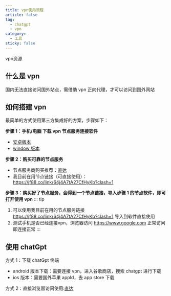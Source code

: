 ```yaml
---
title: vpn使用流程
article: false
tag: 
  - chatgpt
  - vpn
category:
  - 工具
sticky: false
---
```

vpn资源
<!-- more -->
## 什么是 vpn

国内无法直接访问国外站点，需借助 vpn 正向代理，才可以访问到国外网站

## 如何搭建 vpn

最简单的方式使用第三方集成好的方案，步骤如下：

<b>步骤 1：手机/电脑 下载 vpn 节点服务连接软件</b>

- [安卓版本](https://share.feijipan.com/s/2JA7HIXb)
- [window 版本](https://share.feijipan.com/s/i7A70HPP)

<b>步骤 2：购买可靠的节点服务</b>

- 节点服务商购买推荐：[直达](https://neoladder.com/)
- 我目前在用节点链接（可直接使用）：https://jf88.co/link/64j4A7tA27CfHyKb?clash=1

<b>步骤 3：购买好了节点服务，会得到一个节点链接，导入步骤 1 的节点软件，即可打开使用 vpn</b>
  ::: tip
  1. 可以使用我目前在用的节点服务链接 https://jf88.co/link/64j4A7tA27CfHyKb?clash=1 导入到软件直接使用
  2. 测试手机是否已经连接vpn，浏览器访问 https://www.google.com 正常访问即连接正常
  :::


## 使用 chatGpt

方式 1：下载 chatGpt 终端

- android 版本下载：需要连接 vpn，进入谷歌商店，搜索 chatgpt 进行下载
- ios 版本：需要国外苹果 appId，去 app store 下载

方式 2：直接浏览器访问使用:[直达](https://chat.openai.com/)
